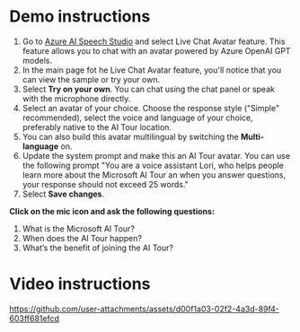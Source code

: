 # Demo instructions

1. Go to [Azure AI Speech Studio](https://speech.azure.com) and select Live Chat Avatar feature. This feature allows you to chat with an avatar powered by Azure OpenAI GPT models. 
1. In the main page fot he Live Chat Avatar feature, you'll notice that you can view the sample or try your own. 
1. Select **Try on your own**. You can chat using the chat panel or speak with the microphone directly. 
1. Select an avatar of your choice. Choose the response style ("Simple" recommended), select the voice and language of your choice, preferably native to the AI Tour location.
1. You can also build this avatar multilingual by switching the **Multi-language** on. 
1. Update the system prompt and make this an AI Tour avatar. You can use the following prompt "You are a voice assistant Lori, who helps people learn more about the Microsoft AI Tour an when you answer questions, your response should not exceed 25 words."
1. Select **Save changes**.

**Click on the mic icon and ask the following questions:**
1. What is the Microsoft AI Tour?
1. When does the AI Tour happen?
1. What’s the benefit of joining the AI Tour?

# Video instructions

https://github.com/user-attachments/assets/d00f1a03-02f2-4a3d-89f4-603ff681efcd

